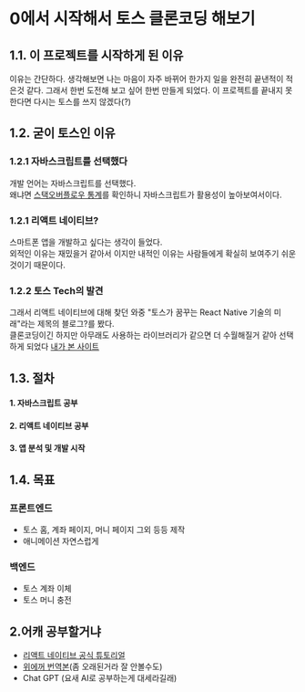 # 0에서 시작해서 토스 클론코딩 해보기

## 1.1. 이 프로젝트를 시작하게 된 이유
이유는 간단하다.
생각해보면 나는 마음이 자주 바뀌어 한가지 일을 완전히 끝낸적이 적은것 같다.
그래서 한번 도전해 보고 싶어 한번 만들게 되었다.
이 프로젝트를 끝내지 못한다면 다시는 토스를 쓰지 않겠다(?)


## 1.2. 굳이 토스인 이유

### 1.2.1 자바스크립트를 선택했다
개발 언어는 자바스크립트를 선택했다.  
왜냐면 [스택오버플로우 통계](https://survey.stackoverflow.co/2024/)를 확인하니 자바스크립트가 활용성이 높아보여서이다. 

### 1.2.1 리액트 네이티브?
스마트폰 앱을 개발하고 싶다는 생각이 들었다.  
외적인 이유는 재밌을거 같아서 이지만 내적인 이유는 사람들에게 확실히 보여주기 쉬운것이기 때문이다.

### 1.2.2 토스 Tech의 발견
그래서 리액트 네이티브에 대해 찾던 와중 "토스가 꿈꾸는 React Native 기술의 미래"라는 제목의 블로그?를 봤다.  
클론코딩이긴 하지만 아무래도 사용하는 라이브러리가 같으면 더 수월해질거 같아 선택하게 되었다
[내가 본 사이트](https://toss.tech/article/react-native-2024)


## 1.3. 절차
#### 1. 자바스크립트 공부
#### 2. 리액트 네이티브 공부
#### 3. 앱 분석 및 개발 시작


## 1.4. 목표
### 프론트엔드
* 토스 홈, 계좌 페이지, 머니 페이지 그외 등등 제작
* 애니메이션 자연스럽게

### 백엔드
* 토스 계좌 이체
* 토스 머니 충전



## 2.어캐 공부할거냐
* [리액트 네이티브 공식 튜토리얼](https://reactnative.dev/docs/tutorial)  
* [위에꺼 번역본](https://g6ling.gitbooks.io/react-native-tutorial-korean/content/)(좀 오래된거라 잘 안볼수도)  
* Chat GPT (요새 AI로 공부하는게 대세라길래)